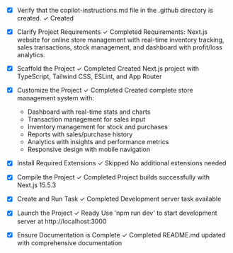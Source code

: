 <!-- Use this file to provide workspace-specific custom instructions to Copilot. For more details, visit https://code.visualstudio.com/docs/copilot/copilot-customization#_use-a-githubcopilotinstructionsmd-file -->
- [x] Verify that the copilot-instructions.md file in the .github directory is created. ✓ Created

- [x] Clarify Project Requirements ✓ Completed
	Requirements: Next.js website for online store management with real-time inventory tracking, sales transactions, stock management, and dashboard with profit/loss analytics.

- [x] Scaffold the Project ✓ Completed
	Created Next.js project with TypeScript, Tailwind CSS, ESLint, and App Router

- [x] Customize the Project ✓ Completed
	Created complete store management system with:
	- Dashboard with real-time stats and charts
	- Transaction management for sales input
	- Inventory management for stock and purchases
	- Reports with sales/purchase history
	- Analytics with insights and performance metrics
	- Responsive design with mobile navigation

- [x] Install Required Extensions ✓ Skipped
	No additional extensions needed

- [x] Compile the Project ✓ Completed
	Project builds successfully with Next.js 15.5.3

- [x] Create and Run Task ✓ Completed
	Development server task available

- [x] Launch the Project ✓ Ready
	Use 'npm run dev' to start development server at http://localhost:3000

- [x] Ensure Documentation is Complete ✓ Completed
	README.md updated with comprehensive documentation